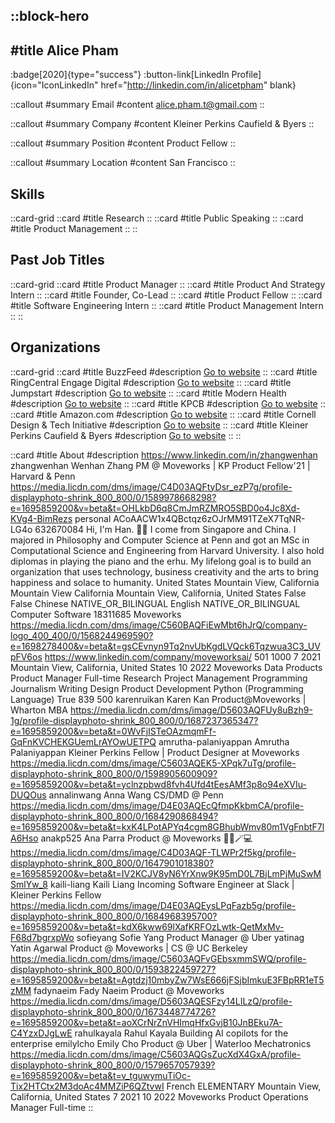 ::block-hero
---
#title
Alice Pham
---

:badge[2020]{type="success"}
:button-link[LinkedIn Profile]{icon="IconLinkedIn" href="http://linkedin.com/in/alicetpham" blank}

::callout
#summary
Email
#content
alice.pham.t@gmail.com
::

::callout
#summary
Company
#content
Kleiner Perkins Caufield & Byers
::

::callout
#summary
Position
#content
Product Fellow
::

::callout
#summary
Location
#content
San Francisco
::

## Skills
::card-grid
::card
#title
Research
::
::card
#title
Public Speaking
::
::card
#title
Product Management
::
::

## Past Job Titles
::card-grid
::card
#title
Product Manager
::
::card
#title
Product And Strategy Intern
::
::card
#title
Founder, Co-Lead
::
::card
#title
Product Fellow
::
::card
#title
Software Engineering Intern
::
::card
#title
Product Management Intern
::
::

## Organizations
::card-grid
::card
#title
BuzzFeed
#description
[Go to website](buzzfeed.com)
::
::card
#title
RingCentral Engage Digital
#description
[Go to website](ringcentral.com)
::
::card
#title
Jumpstart
#description
[Go to website](jstart.org)
::
::card
#title
Modern Health
#description
[Go to website](modernhealth.com)
::
::card
#title
KPCB
#description
[Go to website](kleinerperkins.com)
::
::card
#title
Amazon.com
#description
[Go to website](amazon.es)
::
::card
#title
Cornell Design & Tech Initiative
#description
[Go to website](cornelldti.org)
::
::card
#title
Kleiner Perkins Caufield & Byers
#description
[Go to website](kpcb.com)
::
::

::card
#title
About
#description
https://www.linkedin.com/in/zhangwenhan zhangwenhan Wenhan Zhang PM @ Moveworks | KP Product Fellow'21 | Harvard & Penn https://media.licdn.com/dms/image/C4D03AQFtyDsr_ezP7g/profile-displayphoto-shrink_800_800/0/1589978668298?e=1695859200&v=beta&t=OHLkbD6q8CmJmRZMRO5SBD0o4Jc8Xd-KVg4-BimRezs personal ACoAACW1x4QBctqz6zOJrMM91TZeX7TqNR-LG4o 632670084 Hi, I'm Han. 🙂👋 I come from Singapore and China. I majored in Philosophy and Computer Science at Penn and got an MSc in Computational Science and Engineering from Harvard University. I also hold diplomas in playing the piano and the erhu. My lifelong goal is to build an organization that uses technology, business creativity and the arts to bring happiness and solace to humanity. United States Mountain View, California Mountain View California Mountain View, California, United States False False Chinese NATIVE_OR_BILINGUAL English NATIVE_OR_BILINGUAL Computer Software 18311685 Moveworks https://media.licdn.com/dms/image/C560BAQFiEwMbt6hJrQ/company-logo_400_400/0/1568244969590?e=1698278400&v=beta&t=gsCEvnyn9Tq2nvUbKgdLVQck6Tqzwua3C3_UVpFV6os https://www.linkedin.com/company/moveworksai/ 501 1000 7 2021 Mountain View, California, United States 10 2022 Moveworks Data Products Product Manager Full-time Research Project Management Programming Journalism Writing Design Product Development Python (Programming Language) True 839 500 karenruikan Karen Kan Product@Moveworks | Wharton MBA https://media.licdn.com/dms/image/D5603AQFUy8uBzh9-1g/profile-displayphoto-shrink_800_800/0/1687237365347?e=1695859200&v=beta&t=0WvFjISTeOAzmqmFf-GqFnKVCHEKGUemLrAYOwUETPQ amrutha-palaniyappan Amrutha Palaniyappan Kleiner Perkins Fellow | Product Designer at Moveworks https://media.licdn.com/dms/image/C5603AQEK5-XPqk7uTg/profile-displayphoto-shrink_800_800/0/1598905600909?e=1695859200&v=beta&t=yclnzpbwd8fvh4Ufd4tEesAMf3p8o94eXVIu-DUQOus annalinwang Anna Wang CS/DMD @ Penn https://media.licdn.com/dms/image/D4E03AQEcQfmpKkbmCA/profile-displayphoto-shrink_800_800/0/1684290868494?e=1695859200&v=beta&t=kxK4LPotAPYq4cgm8GBhubWmv80m1VgFnbtF7lA6Hso anakp525 Ana Parra Product @ Moveworks 👩🏻🪄💻 https://media.licdn.com/dms/image/C4D03AQF-TLWPr2f5kg/profile-displayphoto-shrink_800_800/0/1647901018380?e=1695859200&v=beta&t=IV2KCJV8yN6YrXnw9K95mD0L7BjLmPjMuSwMSmlYw_8 kaili-liang Kaili Liang Incoming Software Engineer at Slack | Kleiner Perkins Fellow https://media.licdn.com/dms/image/D4E03AQEysLPqFazb5g/profile-displayphoto-shrink_800_800/0/1684968395700?e=1695859200&v=beta&t=kdX6kww69lXafKRFOzLwtk-QetMxMv-F68d7bgrxpWo sofieyang Sofie Yang Product Manager @ Uber yatinag Yatin Agarwal Product @ Moveworks | CS @ UC Berkeley https://media.licdn.com/dms/image/C5603AQFvGEbsxmmSWQ/profile-displayphoto-shrink_800_800/0/1593822459727?e=1695859200&v=beta&t=Agtdzj10mbyZw7WsE666jFSjbImkuE3FBpRR1eT5zMM fadynaeim Fady Naeim Product @ Moveworks https://media.licdn.com/dms/image/D5603AQESFzy14LILzQ/profile-displayphoto-shrink_800_800/0/1673448774726?e=1695859200&v=beta&t=aoXCrNrZnVHImqHfxGvjB10JnBEku7A-C4YzxDJgLwE rahulkayala Rahul Kayala Building AI copilots for the enterprise emilylcho Emily Cho Product @ Uber | Waterloo Mechatronics https://media.licdn.com/dms/image/C5603AQGsZucXdX4GxA/profile-displayphoto-shrink_800_800/0/1579657057939?e=1695859200&v=beta&t=v_tguwymuTiOc-Tix2HTCtx2M3doAc4MMZiP6QZtvwI French ELEMENTARY Mountain View, California, United States 7 2021 10 2022 Moveworks Product Operations Manager Full-time
::
